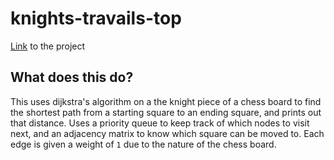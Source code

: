 # knights-travails-top

[Link](https://www.theodinproject.com/lessons/javascript-knights-travails) to the project

## What does this do?

This uses dijkstra's algorithm on a the knight piece of a chess board to find the 
shortest path from a starting square to an ending square, and prints out that 
distance. Uses a priority queue to keep track of which nodes to visit next, and 
an adjacency matrix to know which square can be moved to. Each edge is given a 
weight of `1` due to the nature of the chess board.

